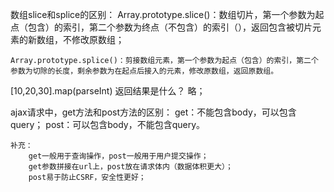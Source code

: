 数组slice和splice的区别：
    Array.prototype.slice()：数组切片，第一个参数为起点（包含）的索引，第二个参数为终点（不包含）的索引（），返回包含被切片元素的新数组，不修改原数组；

    Array.prototype.splice()：剪接数组元素，第一个参数为起点（包含）的索引，第二个参数为切除的长度，剩余参数为在起点后接入的元素，修改原数组，返回原数组。


[10,20,30].map(parseInt) 返回结果是什么？
    略；


ajax请求中，get方法和post方法的区别：
    get：不能包含body，可以包含query；
    post：可以包含body，不能包含query。

    补充：
        get一般用于查询操作，post一般用于用户提交操作；
        get参数拼接在url上，post放在请求体内（数据体积更大）；
        post易于防止CSRF，安全性更好；